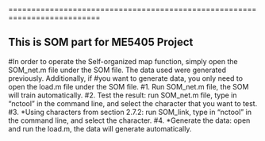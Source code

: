 ==========================================================================
##  This is SOM part for ME5405 Project
#In order to operate the Self-organized map function, simply open the SOM_net.m file under the SOM file. The data used were generated previously. Additionally, if #you want to generate data, you only need to open the load.m file under the SOM file.
#1. Run SOM_net.m file, the SOM will train automatically.
#2. Test the result: run SOM_net.m file, type in “nctool” in the command line, and select the character that you want to test.
#3. *Using characters  from section 2.7.2: run SOM_link, type in “nctool” in the command line, and select the character.
#4. *Generate the data: open and run the load.m, the data will generate automatically.

